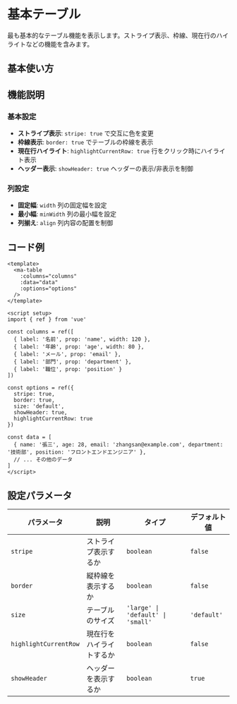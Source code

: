 # 基本テーブル

最も基本的なテーブル機能を表示します。ストライプ表示、枠線、現在行のハイライトなどの機能を含みます。

## 基本使い方

<DemoPreview dir="demos/ma-table/basic" />

## 機能説明

### 基本設定
- **ストライプ表示**: `stripe: true` で交互に色を変更
- **枠線表示**: `border: true` でテーブルの枠線を表示  
- **現在行ハイライト**: `highlightCurrentRow: true` 行をクリック時にハイライト表示
- **ヘッダー表示**: `showHeader: true` ヘッダーの表示/非表示を制御

### 列設定
- **固定幅**: `width` 列の固定幅を設定
- **最小幅**: `minWidth` 列の最小幅を設定
- **列揃え**: `align` 列内容の配置を制御

## コード例

```vue
<template>
  <ma-table
    :columns="columns"
    :data="data"
    :options="options"
  />
</template>

<script setup>
import { ref } from 'vue'

const columns = ref([
  { label: '名前', prop: 'name', width: 120 },
  { label: '年齢', prop: 'age', width: 80 },
  { label: 'メール', prop: 'email' },
  { label: '部門', prop: 'department' },
  { label: '職位', prop: 'position' }
])

const options = ref({
  stripe: true,
  border: true,
  size: 'default',
  showHeader: true,
  highlightCurrentRow: true
})

const data = [
  { name: '張三', age: 28, email: 'zhangsan@example.com', department: '技術部', position: 'フロントエンドエンジニア' },
  // ... その他のデータ
]
</script>
```

## 設定パラメータ

| パラメータ | 説明 | タイプ | デフォルト値 |
|-----|------|-----|--------|
| `stripe` | ストライプ表示するか | `boolean` | `false` |
| `border` | 縦枠線を表示するか | `boolean` | `false` |
| `size` | テーブルのサイズ | `'large' \| 'default' \| 'small'` | `'default'` |
| `highlightCurrentRow` | 現在行をハイライトするか | `boolean` | `false` |
| `showHeader` | ヘッダーを表示するか | `boolean` | `true` |
